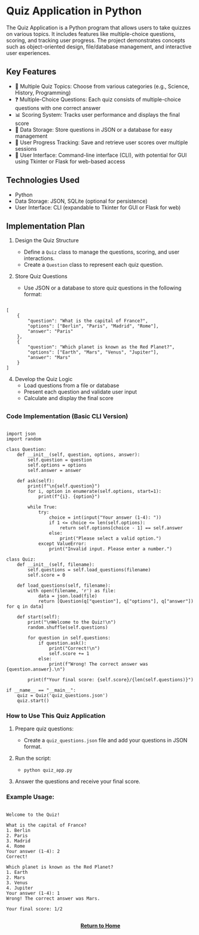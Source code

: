 # Quiz Application in Python

The Quiz Application is a Python program that allows users to take quizzes on various topics. It includes features like multiple-choice questions, scoring, and tracking user progress. The project demonstrates concepts such as object-oriented design, file/database management, and interactive user experiences.

<h2>Key Features</h2>

- 📝 Multiple Quiz Topics: Choose from various categories (e.g., Science, History, Programming)
- ❓ Multiple-Choice Questions: Each quiz consists of multiple-choice questions with one correct answer
- 📊 Scoring System: Tracks user performance and displays the final score
- 💾 Data Storage: Store questions in JSON or a database for easy management
- 👤 User Progress Tracking: Save and retrieve user scores over multiple sessions
- 🎨 User Interface: Command-line interface (CLI), with potential for GUI using Tkinter or Flask for web-based access

<h2>Technologies Used</h2>

- Python
- Data Storage: JSON, SQLite (optional for persistence)
- User Interface: CLI (expandable to Tkinter for GUI or Flask for web)

<h2>Implementation Plan</h2>

1. Design the Quiz Structure

    - Define a ```Quiz``` class to manage the questions, scoring, and user interactions.
    - Create a ```Question``` class to represent each quiz question.

2. Store Quiz Questions

    - Use JSON or a database to store quiz questions in the following format:

```

[
    {
        "question": "What is the capital of France?",
        "options": ["Berlin", "Paris", "Madrid", "Rome"],
        "answer": "Paris"
    },
    {
        "question": "Which planet is known as the Red Planet?",
        "options": ["Earth", "Mars", "Venus", "Jupiter"],
        "answer": "Mars"
    }
]

```

4. Develop the Quiz Logic
    - Load questions from a file or database
    - Present each question and validate user input
    - Calculate and display the final score

<h2></h2>

<h3>Code Implementation (Basic CLI Version)</h3>

```

import json
import random

class Question:
    def __init__(self, question, options, answer):
        self.question = question
        self.options = options
        self.answer = answer

    def ask(self):
        print(f"\n{self.question}")
        for i, option in enumerate(self.options, start=1):
            print(f"{i}. {option}")
        
        while True:
            try:
                choice = int(input("Your answer (1-4): "))
                if 1 <= choice <= len(self.options):
                    return self.options[choice - 1] == self.answer
                else:
                    print("Please select a valid option.")
            except ValueError:
                print("Invalid input. Please enter a number.")

class Quiz:
    def __init__(self, filename):
        self.questions = self.load_questions(filename)
        self.score = 0

    def load_questions(self, filename):
        with open(filename, 'r') as file:
            data = json.load(file)
            return [Question(q["question"], q["options"], q["answer"]) for q in data]

    def start(self):
        print("\nWelcome to the Quiz!\n")
        random.shuffle(self.questions)

        for question in self.questions:
            if question.ask():
                print("Correct!\n")
                self.score += 1
            else:
                print(f"Wrong! The correct answer was {question.answer}.\n")

        print(f"Your final score: {self.score}/{len(self.questions)}")

if __name__ == "__main__":
    quiz = Quiz('quiz_questions.json')
    quiz.start()

```

<h3>How to Use This Quiz Application</h3>

1. Prepare quiz questions:

   - Create a ```quiz_questions.json``` file and add your questions in JSON format.

2. Run the script:
   - ```python quiz_app.py```

3. Answer the questions and receive your final score.

<h3>Example Usage:</h3>

```

Welcome to the Quiz!

What is the capital of France?
1. Berlin
2. Paris
3. Madrid
4. Rome
Your answer (1-4): 2
Correct!

Which planet is known as the Red Planet?
1. Earth
2. Mars
3. Venus
4. Jupiter
Your answer (1-4): 1
Wrong! The correct answer was Mars.

Your final score: 1/2

```

<h2></h2>
<p align="center">
  <a href="https://github.com/rlangc/Test_RCL.git"><b>Return to Home</b></a>
